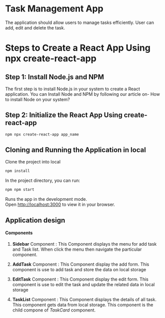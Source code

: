 # Task Management App
The application should allow users to manage tasks efficiently. User can add, edit and delete the task.

# Steps to Create a React App Using npx create-react-app

## Step 1: Install Node.js and NPM
The first step is to install Node.js in your system to create a React application.
You can Install Node and NPM by following our article on- How to install Node on your system?

## Step 2: Initialize the React App Using create-react-app

```bash
npm npx create-react-app app_name
```

## Cloning and Running the Application in local

Clone the project into local

```bash
npm install
```

In the project directory, you can run:

```bash
npm npm start
```

Runs the app in the development mode.\
Open [http://localhost:3000](http://localhost:3000) to view it in your browser.


## Application design

#### Components

1. **Sidebar** Component : This Component displays the menu for add task and Task list. When click the menu then navigate the particular component.

2. **AddTask** Component : This Component display the add form. This component is use to add task and store the data on local storage

3. **EditTask** Component : This Component display the edit form. This component is use to edit the task and update the related data in local storage

4. **TaskList** Component : This Component displays the details of all task. This component gets data from local storage. This component is the child compone of *TaskCard* component.




